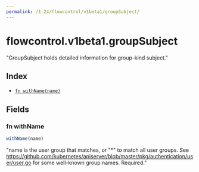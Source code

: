 ```yaml
---
permalink: /1.24/flowcontrol/v1beta1/groupSubject/
---
```


# flowcontrol.v1beta1.groupSubject

"GroupSubject holds detailed information for group-kind subject."

## Index

* [`fn withName(name)`](#fn-withname)

## Fields

### fn withName

```ts
withName(name)
```

"name is the user group that matches, or \"*\" to match all user groups. See https://github.com/kubernetes/apiserver/blob/master/pkg/authentication/user/user.go for some well-known group names. Required."